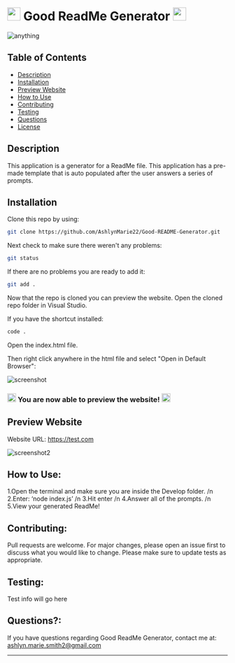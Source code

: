 # <img src="https://media.giphy.com/media/3og0INs7kEnoBYDGNi/giphy.gif" width="30px"> Good ReadMe Generator <img src="https://media.giphy.com/media/3og0INs7kEnoBYDGNi/giphy.gif" width="30px">
![anything](https://img.shields.io/badge/license-MIT-red)

## Table of Contents

* [Description](#description)
* [Installation](#installation)
* [Preview Website](#preview-website)
* [How to Use](#how-to-use)
* [Contributing](#contributing)
* [Testing](#testing)
* [Questions](#questions)
* [License](#mit-license)


## Description

This application is a generator for a ReadMe file. This application has a pre-made template that is auto populated after the user answers a series of prompts. 

## Installation

Clone this repo by using:

```bash
git clone https://github.com/AshlynMarie22/Good-README-Generator.git
````

Next check to make sure there weren't any problems:
```bash
git status
````

If there are no problems you are ready to add it:

```bash
git add .
````

Now that the repo is cloned you can preview the website. Open the cloned repo folder in Visual Studio.

If you have the shortcut installed:

```bash
code .
````

Open the index.html file.

Then right click anywhere in the html file and select "Open in Default Browser":

![screenshot](https://ashlynimages.s3.us-east-2.amazonaws.com/Screen+Shot+2020-08-27+at+3.27.50+PM.png)


### <img src="https://cdn.shopify.com/s/files/1/1061/1924/products/4_grande.png?v=1571606116" width="20px"/> You are now able to preview the website! <img src="https://cdn.shopify.com/s/files/1/1061/1924/products/4_grande.png?v=1571606116" width="20px"/>


## Preview Website

Website URL: 
https://test.com

![screenshot2](https://via.placeholder.com/500x300)


## How to Use:
1.Open the terminal and make sure you are inside the Develop folder. /n 2.Enter: ‘node index.js’ /n 3.Hit enter /n 4.Answer all of the prompts.  /n 5.View your generated ReadMe!

## Contributing:
Pull requests are welcome. For major changes, please open an issue first to discuss what you would like to change. Please make sure to update tests as appropriate.

## Testing:
Test info will go here

## Questions?:
If you have questions regarding Good ReadMe Generator, contact me at: ashlyn.marie.smith2@gmail.com

---

